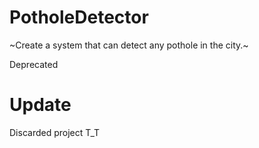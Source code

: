 # PotholeDetector
~Create a system that can detect any pothole in the city.~

Deprecated

# Update
Discarded project T_T
